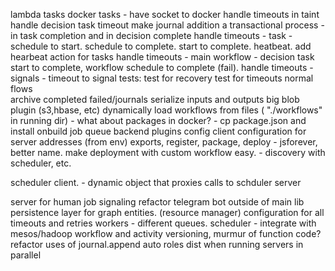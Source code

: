 lambda tasks
docker tasks - have socket to docker
handle timeouts in taint
handle decision task timeout
make journal addition a transactional process - in task completion and in decision complete
handle timeouts - task - schedule to start. schedule to complete. start to complete. heatbeat.
add hearbeat action for tasks
handle timeouts - main workflow - decision task start to complete, workflow schedule to complete (fail).
handle timeouts - signals - timeout to signal
tests:
	test for recovery
	test for timeouts
	normal flows	
archive completed failed/journals
serialize inputs and outputs
big blob plugin (s3,hbase, etc)
dynamically load workflows from files ( "./workflows" in running dir) - what about packages in docker? - cp package.json and install onbuild
job queue backend plugins
config
	client configuration for server addresses (from env)
exports, register, package, deploy - jsforever, better name.
make deployment with custom workflow easy. - discovery with scheduler, etc.


scheduler client. - dynamic object that proxies calls to schduler server


server for human job signaling
refactor telegram bot outside of main lib
persistence layer for graph entities. (resource manager)
configuration for all timeouts and retries
workers - different queues.
scheduler - integrate with mesos/hadoop
workflow and activity versioning, murmur of function code? 
refactor uses of journal.append
auto roles dist when running servers in parallel

